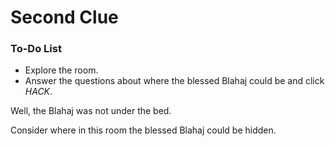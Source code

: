 # Second Clue

<div class="aside">
<h3>To-Do List</h3>
<ul>
  <li>Explore the room.</li>
  <li>Answer the questions about where the blessed Blahaj could be and click <em>HACK</em>.</li>
</ul>
</div>

Well, the Blahaj was not under the bed.

Consider where in this room the blessed Blahaj could be hidden.

